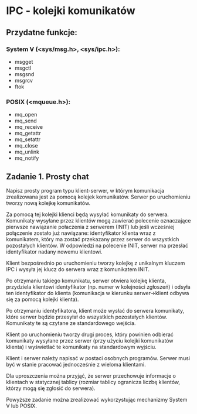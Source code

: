# IPC - kolejki komunikatów

## Przydatne funkcje:

### System V (\<sys/msg.h>, \<sys/ipc.h>):

- msgget
- msgctl
- msgsnd
- msgrcv
- ftok

### POSIX (\<mqueue.h>):

- mq_open
- mq_send
- mq_receive
- mq_getattr
- mq_setattr
- mq_close
- mq_unlink
- mq_notify

## Zadanie 1. Prosty chat

Napisz prosty program typu klient-serwer, w którym komunikacja
zrealizowana jest za pomocą kolejek komunikatów. Serwer po
uruchomieniu tworzy nową kolejkę komunikatów.

Za pomocą tej kolejki klienci będą wysyłać komunikaty do
serwera. Komunikaty wysyłane przez klientów mogą zawierać
polecenie oznaczające pierwsze nawiązanie połaczenia z serwerem
(INIT) lub jeśli wcześniej połączenie zostało już nawiązane:
identyfikator klienta wraz z komunikatem, który ma zostać
przekazany przez serwer do wszystkich pozostałych klientów. W
odpowiedzi na polecenie INIT, serwer ma przesłać identyfikator
nadany nowemu klientowi.

Klient bezpośrednio po uruchomieniu tworzy kolejkę z unikalnym
kluczem IPC i wysyła jej klucz do serwera wraz z komunikatem
INIT.

Po otrzymaniu takiego komunikatu, serwer otwiera kolejkę
klienta, przydziela klientowi identyfikator (np. numer w
kolejności zgłoszeń) i odsyła ten identyfikator do klienta
(komunikacja w kierunku serwer->klient odbywa się za pomocą
kolejki klienta).

Po otrzymaniu identyfikatora, klient może wysłać do serwera
komunikaty, które serwer będzie przesyłał do wszystkich
pozostałych klientów. Komunikaty te są czytane ze standardowego
wejścia.

Klient po uruchomieniu tworzy drugi proces, który powinien
odbierać komunikaty wysyłane przez serwer (przy użyciu kolejki
komunikatów klienta) i wyświetlać te komunikaty na standardowym
wyjściu.

Klient i serwer należy napisać w postaci osobnych programów.
Serwer musi być w stanie pracować jednocześnie z wieloma
klientami.

Dla uproszczenia można przyjąć, że serwer przechowuje informacje
o klientach w statycznej tablicy (rozmiar tablicy ogranicza
liczbę klientów, którzy mogą się zgłosić do serwera).

Powyższe zadanie można zrealizować wykorzystując mechanizmy
System V lub POSIX.
